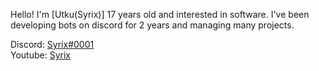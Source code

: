 
Hello! I'm [Utku(Syrix)] 17 years old and interested in software. I've been developing bots on discord for 2 years and managing many projects.

Discord: [Syrix#0001](https://discord.com/users/389084737177780234) \
Youtube: [Syrix](https://www.youtube.com/channel/UCtSfaXzhWyNyGwXeLP0HaxA)
